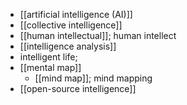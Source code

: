- [[artificial intelligence (AI)]]
- [[collective intelligence]]
- [[human intellectual]]; human intellect
- [[intelligence analysis]]
- intelligent life;
- [[mental map]]
    - [[mind map]]; mind mapping
- [[open-source intelligence]]
